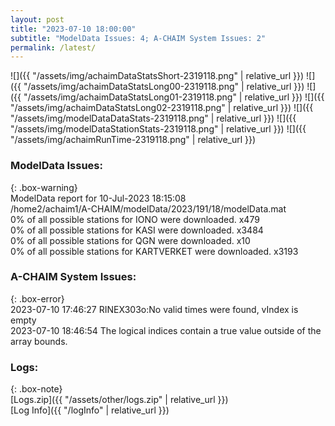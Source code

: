 ```yaml
---
layout: post
title: "2023-07-10 18:00:00"
subtitle: "ModelData Issues: 4; A-CHAIM System Issues: 2"
permalink: /latest/
---
```


![]({{ "/assets/img/achaimDataStatsShort-2319118.png" | relative_url }})
![]({{ "/assets/img/achaimDataStatsLong00-2319118.png" | relative_url }})
![]({{ "/assets/img/achaimDataStatsLong01-2319118.png" | relative_url }})
![]({{ "/assets/img/achaimDataStatsLong02-2319118.png" | relative_url }})
![]({{ "/assets/img/modelDataDataStats-2319118.png" | relative_url }})
![]({{ "/assets/img/modelDataStationStats-2319118.png" | relative_url }})
![]({{ "/assets/img/achaimRunTime-2319118.png" | relative_url }})


### ModelData Issues:  
  
{: .box-warning}  
 ModelData report for 10-Jul-2023 18:15:08   
 /home2/achaim1/A-CHAIM/modelData/2023/191/18/modelData.mat   
 0% of all possible stations for IONO were downloaded. x479   
 0% of all possible stations for KASI were downloaded. x3484   
 0% of all possible stations for QGN were downloaded. x10   
 0% of all possible stations for KARTVERKET were downloaded. x3193   
  
### A-CHAIM System Issues:  
  
{: .box-error}  
2023-07-10 17:46:27 RINEX303o:No valid times were found, vIndex is empty  
2023-07-10 18:46:54 The logical indices contain a true value outside of the array bounds.  

### Logs:  
  
{: .box-note}  
[Logs.zip]({{ "/assets/other/logs.zip" | relative_url }})  
[Log Info]({{ "/logInfo" | relative_url }})  
